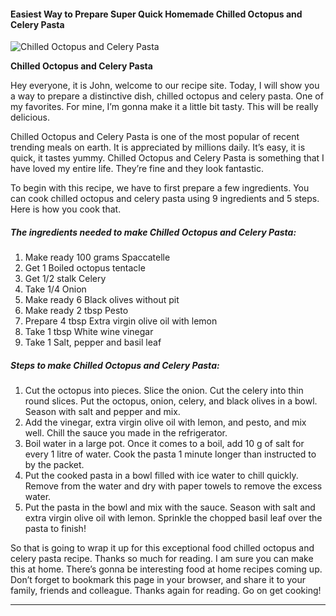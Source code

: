             

#### Easiest Way to Prepare Super Quick Homemade Chilled Octopus and Celery Pasta

![Chilled Octopus and Celery Pasta](https://img-global.cpcdn.com/recipes/6077456294346752/751x532cq70/chilled-octopus-and-celery-pasta-recipe-main-photo.jpg)

**Chilled Octopus and Celery Pasta**

Hey everyone, it is John, welcome to our recipe site. Today, I will show you a way to prepare a distinctive dish, chilled octopus and celery pasta. One of my favorites. For mine, I’m gonna make it a little bit tasty. This will be really delicious.

Chilled Octopus and Celery Pasta is one of the most popular of recent trending meals on earth. It is appreciated by millions daily. It’s easy, it is quick, it tastes yummy. Chilled Octopus and Celery Pasta is something that I have loved my entire life. They’re fine and they look fantastic.

To begin with this recipe, we have to first prepare a few ingredients. You can cook chilled octopus and celery pasta using 9 ingredients and 5 steps. Here is how you cook that.

##### The ingredients needed to make Chilled Octopus and Celery Pasta:

1.  Make ready 100 grams Spaccatelle
2.  Get 1 Boiled octopus tentacle
3.  Get 1/2 stalk Celery
4.  Take 1/4 Onion
5.  Make ready 6 Black olives without pit
6.  Make ready 2 tbsp Pesto
7.  Prepare 4 tbsp Extra virgin olive oil with lemon
8.  Take 1 tbsp White wine vinegar
9.  Take 1 Salt, pepper and basil leaf

##### Steps to make Chilled Octopus and Celery Pasta:

1.  Cut the octopus into pieces. Slice the onion. Cut the celery into thin round slices. Put the octopus, onion, celery, and black olives in a bowl. Season with salt and pepper and mix.
2.  Add the vinegar, extra virgin olive oil with lemon, and pesto, and mix well. Chill the sauce you made in the refrigerator.
3.  Boil water in a large pot. Once it comes to a boil, add 10 g of salt for every 1 litre of water. Cook the pasta 1 minute longer than instructed to by the packet.
4.  Put the cooked pasta in a bowl filled with ice water to chill quickly. Remove from the water and dry with paper towels to remove the excess water.
5.  Put the pasta in the bowl and mix with the sauce. Season with salt and extra virgin olive oil with lemon. Sprinkle the chopped basil leaf over the pasta to finish!

So that is going to wrap it up for this exceptional food chilled octopus and celery pasta recipe. Thanks so much for reading. I am sure you can make this at home. There’s gonna be interesting food at home recipes coming up. Don’t forget to bookmark this page in your browser, and share it to your family, friends and colleague. Thanks again for reading. Go on get cooking!

* * *